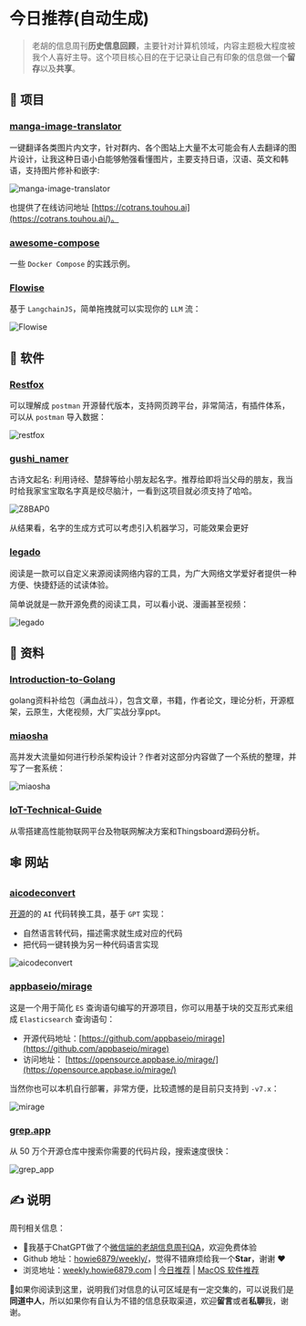 # 今日推荐(自动生成)

> 老胡的信息周刊**历史信息回顾**，主要针对计算机领域，内容主题极大程度被我个人喜好主导。这个项目核心目的在于记录让自己有印象的信息做一个**留存**以及**共享**。


## 🎯 项目 

### [manga-image-translator](https://github.com/zyddnys/manga-image-translator)

一键翻译各类图片内文字，针对群内、各个图站上大量不太可能会有人去翻译的图片设计，让我这种日语小白能够勉强看懂图片，主要支持日语，汉语、英文和韩语，支持图片修补和嵌字:

![manga-image-translator](https://images-1252557999.file.myqcloud.com/uPic/manga-image-translator.jpg)

也提供了在线访问地址 [https://cotrans.touhou.ai](https://cotrans.touhou.ai/)。 

### [awesome-compose](https://github.com/docker/awesome-compose)

一些 `Docker Compose` 的实践示例。 

### [Flowise](https://github.com/FlowiseAI/Flowise)

基于 `LangchainJS`，简单拖拽就可以实现你的 `LLM` 流：

![Flowise](https://images-1252557999.file.myqcloud.com/uPic/Flowise.jpg) 

## 🤖 软件 

### [Restfox](https://github.com/flawiddsouza/Restfox)

可以理解成 `postman` 开源替代版本，支持网页跨平台，非常简洁，有插件体系，可以从 `postman` 导入数据：

![restfox](https://images-1252557999.file.myqcloud.com/uPic/restfox.jpg) 

### [gushi_namer](https://github.com/holynova/gushi_namer)

古诗文起名: 利用诗经、楚辞等给小朋友起名字。推荐给即将当父母的朋友，我当时给我家宝宝取名字真是绞尽脑汁，一看到这项目就必须支持了哈哈。

![Z8BAP0](https://images-1252557999.file.myqcloud.com/uPic/Z8BAP0.png)

从结果看，名字的生成方式可以考虑引入机器学习，可能效果会更好 

### [legado](https://github.com/gedoor/legado)

阅读是一款可以自定义来源阅读网络内容的工具，为广大网络文学爱好者提供一种方便、快捷舒适的试读体验。

简单说就是一款开源免费的阅读工具，可以看小说、漫画甚至视频：

![legado](https://images-1252557999.file.myqcloud.com/uPic/jSEBJ9.png) 

## 👀 资料 

### [Introduction-to-Golang](https://github.com/0voice/Introduction-to-Golang)

golang资料补给包（满血战斗），包含文章，书籍，作者论文，理论分析，开源框架，云原生，大佬视频，大厂实战分享ppt。 

### [miaosha](https://github.com/qiurunze123/miaosha)

高并发大流量如何进行秒杀架构设计？作者对这部分内容做了一个系统的整理，并写了一套系统：

![miaosha](https://images-1252557999.file.myqcloud.com/uPic/WXcZTY.jpg) 

### [IoT-Technical-Guide](https://github.com/IoT-Technology/IOT-Technical-Guide)

从零搭建高性能物联网平台及物联网解决方案和Thingsboard源码分析。 

## 🕸 网站 

### [aicodeconvert](https://aicodeconvert.com/)

[开源](https://github.com/JustAIGithub/AI-Code-Convert)的的 `AI` 代码转换工具，基于 `GPT` 实现：

- 自然语言转代码，描述需求就生成对应的代码
- 把代码一键转换为另一种代码语言实现

![aicodeconvert](https://images-1252557999.file.myqcloud.com/uPic/aicodeconvert.jpg) 

### [appbaseio/mirage](https://opensource.appbase.io/mirage/)

这是一个用于简化 `ES` 查询语句编写的开源项目，你可以用基于块的交互形式来组成 `Elasticsearch` 查询语句：

- 开源代码地址：[https://github.com/appbaseio/mirage](https://github.com/appbaseio/mirage)
- 访问地址： [https://opensource.appbase.io/mirage/](https://opensource.appbase.io/mirage/)

当然你也可以本机自行部署，非常方便，比较遗憾的是目前只支持到 `-v7.x`：

![mirage](https://images-1252557999.file.myqcloud.com/uPic/mirage.png) 

### [grep.app](https://grep.app/)

从 50 万个开源仓库中搜索你需要的代码片段，搜索速度很快：

![grep_app](https://images-1252557999.file.myqcloud.com/uPic/grep_app.jpg) 

## ✍️ 说明

周刊相关信息：

- 🥳我基于ChatGPT做了个[微信端的老胡信息周刊QA](https://mp.weixin.qq.com/s/3ohE-rm6kryC07parr29bQ)，欢迎免费体验
- Github 地址：[howie6879/weekly/](https://github.com/howie6879/weekly/)，觉得不错麻烦给我一个**Star**，谢谢 ❤️
- 浏览地址：[weekly.howie6879.com](https://weekly.howie6879.com) | [今日推荐](https://weekly.howie6879.com/recommend/index.html) | [MacOS 软件推荐](https://weekly.howie6879.com/soft/mac.html)

🙌如果你阅读到这里，说明我们对信息的认可区域是有一定交集的，可以说我们是**同道中人**，所以如果你有自认为不错的信息获取渠道，欢迎**留言**或者**私聊**我，谢谢。
